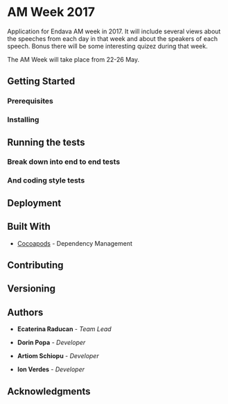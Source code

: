 # AM Week 2017

Application for Endava AM week in 2017. It will include several views about the speeches from each day in that week and about the speakers of each speech.
Bonus there will be some interesting quizez during that week.

The AM Week will take place from 22-26 May.

## Getting Started

### Prerequisites

### Installing

## Running the tests

### Break down into end to end tests

### And coding style tests

## Deployment

## Built With

* [Cocoapods](https://cocoapods.org/) - Dependency Management

## Contributing

## Versioning

## Authors

* **Ecaterina Raducan** - *Team Lead*

* **Dorin Popa** - *Developer* 
* **Artiom Schiopu** - *Developer* 
* **Ion Verdes** - *Developer*

## Acknowledgments


